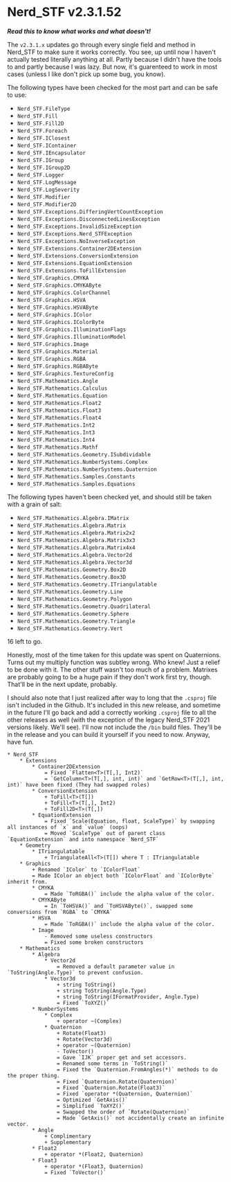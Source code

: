 # Nerd_STF v2.3.1.52

***Read this to know what works and what doesn't!***

The `v2.3.1.x` updates go through every single field and method in Nerd_STF to make sure it works correctly.
You see, up until now I haven't actually tested literally anything at all. Partly because I didn't have the tools to and partly because I was lazy. But now, it's guarenteed to work in most cases (unless I like don't pick up some bug, you know).

The following types have been checked for the most part and can be safe to use:
- `Nerd_STF.FileType`
- `Nerd_STF.Fill`
- `Nerd_STF.Fill2D`
- `Nerd_STF.Foreach`
- `Nerd_STF.IClosest`
- `Nerd_STF.IContainer`
- `Nerd_STF.IEncapsulator`
- `Nerd_STF.IGroup`
- `Nerd_STF.IGroup2D`
- `Nerd_STF.Logger`
- `Nerd_STF.LogMessage`
- `Nerd_STF.LogSeverity`
- `Nerd_STF.Modifier`
- `Nerd_STF.Modifier2D`
- `Nerd_STF.Exceptions.DifferingVertCountException`
- `Nerd_STF.Exceptions.DisconnectedLinesException`
- `Nerd_STF.Exceptions.InvalidSizeException`
- `Nerd_STF.Exceptions.Nerd_STFException`
- `Nerd_STF.Exceptions.NoInverseException`
- `Nerd_STF.Extensions.Container2DExtension`
- `Nerd_STF.Extensions.ConversionExtension`
- `Nerd_STF.Extensions.EquationExtension`
- `Nerd_STF.Extensions.ToFillExtension`
- `Nerd_STF.Graphics.CMYKA`
- `Nerd_STF.Graphics.CMYKAByte`
- `Nerd_STF.Graphics.ColorChannel`
- `Nerd_STF.Graphics.HSVA`
- `Nerd_STF.Graphics.HSVAByte`
- `Nerd_STF.Graphics.IColor`
- `Nerd_STF.Graphics.IColorByte`
- `Nerd_STF.Graphics.IlluminationFlags`
- `Nerd_STF.Graphics.IlluminationModel`
- `Nerd_STF.Graphics.Image`
- `Nerd_STF.Graphics.Material`
- `Nerd_STF.Graphics.RGBA`
- `Nerd_STF.Graphics.RGBAByte`
- `Nerd_STF.Graphics.TextureConfig`
- `Nerd_STF.Mathematics.Angle`
- `Nerd_STF.Mathematics.Calculus`
- `Nerd_STF.Mathematics.Equation`
- `Nerd_STF.Mathematics.Float2`
- `Nerd_STF.Mathematics.Float3`
- `Nerd_STF.Mathematics.Float4`
- `Nerd_STF.Mathematics.Int2`
- `Nerd_STF.Mathematics.Int3`
- `Nerd_STF.Mathematics.Int4`
- `Nerd_STF.Mathematics.Mathf`
- `Nerd_STF.Mathematics.Geometry.ISubdividable`
- `Nerd_STF.Mathematics.NumberSystems.Complex`
- `Nerd_STF.Mathematics.NumberSystems.Quaternion`
- `Nerd_STF.Mathematics.Samples.Constants`
- `Nerd_STF.Mathematics.Samples.Equations`

The following types haven't been checked yet, and should still be taken with a grain of salt:
- `Nerd_STF.Mathematics.Algebra.IMatrix`
- `Nerd_STF.Mathematics.Algebra.Matrix`
- `Nerd_STF.Mathematics.Algebra.Matrix2x2`
- `Nerd_STF.Mathematics.Algebra.Matrix3x3`
- `Nerd_STF.Mathematics.Algebra.Matrix4x4`
- `Nerd_STF.Mathematics.Algebra.Vector2d`
- `Nerd_STF.Mathematics.Algebra.Vector3d`
- `Nerd_STF.Mathematics.Geometry.Box2D`
- `Nerd_STF.Mathematics.Geometry.Box3D`
- `Nerd_STF.Mathematics.Geometry.ITriangulatable`
- `Nerd_STF.Mathematics.Geometry.Line`
- `Nerd_STF.Mathematics.Geometry.Polygon`
- `Nerd_STF.Mathematics.Geometry.Quadrilateral`
- `Nerd_STF.Mathematics.Geometry.Sphere`
- `Nerd_STF.Mathematics.Geometry.Triangle`
- `Nerd_STF.Mathematics.Geometry.Vert`

16 left to go.

Honestly, most of the time taken for this update was spent on Quaternions. Turns out my multiply function was subtley wrong. Who knew!
Just a relief to be done with it. The other stuff wasn't too much of a problem. Matrixes are probably going to be a huge pain if they don't work first try, though. That'll be in the next update, probably.

I should also note that I just realized after way to long that the `.csproj` file isn't included in the Github. It's included in this new release, and sometime in the future I'll go back and add a correctly working `.csproj` file to all the other releases as well (with the exception of the legacy Nerd_STF 2021 versions likely. We'll see). I'll now not include the `/bin` build files. They'll be in the release and you can build it yourself if you need to now. Anyway, have fun.

```
* Nerd_STF
    * Extensions
        * Container2DExtension
            = Fixed `Flatten<T>(T[,], Int2)`
            = `GetColumn<T>(T[,], int, int)` and `GetRow<T>(T[,], int, int)` have been fixed (They had swapped roles)
        * ConversionExtension
            + ToFill<T>(T[])
            + ToFill<T>(T[,], Int2)
            + ToFill2D<T>(T[,])
        * EquationExtension
            = Fixed `Scale(Equation, float, ScaleType)` by swapping all instances of `x` and `value` (oops)
            = Moved `ScaleType` out of parent class `EquationExtension` and into namespace `Nerd_STF`
    * Geometry
        * ITriangulatable
            + TriangulateAll<T>(T[]) where T : ITriangulatable
    * Graphics
        + Renamed `IColor` to `IColorFloat`
        = Made IColor an object both `IColorFloat` and `IColorByte` inherit from.
        * CMYKA
            = Made `ToRGBA()` include the alpha value of the color.
        * CMYKAByte
            = In `ToHSVA()` and `ToHSVAByte()`, swapped some conversions from `RGBA` to `CMYKA`
        * HSVA
            = Made `ToRGBA()` include the alpha value of the color.
        * Image
            - Removed some useless constructors
            = Fixed some broken constructors
    * Mathematics
        * Algebra
            * Vector2d
                = Removed a default parameter value in `ToString(Angle.Type)` to prevent confusion.
            * Vector3d                
                + string ToString()
                + string ToString(Angle.Type)
                + string ToString(IFormatProvider, Angle.Type)
                = Fixed `ToXYZ()`
        * NumberSystems
            * Complex
                + operator ~(Complex)
            * Quaternion
                + Rotate(Float3)
                + Rotate(Vector3d)
                + operator ~(Quaternion)
                - ToVector()
                = Gave `IJK` proper get and set accessors.
                = Renamed some terms in `ToString()`
                = Fixed the `Quaternion.FromAngles(*)` methods to do the proper thing.
                = Fixed `Quaternion.Rotate(Quaternion)`
                = Fixed `Quaternion.Rotate(Float3)`
                = Fixed `operator *(Quaternion, Quaternion)`
                = Optimized `GetAxis()`
                = Simplified `ToXYZ()`
                = Swapped the order of `Rotate(Quaternion)`
                = Made `GetAxis()` not accidentally create an infinite vector.
        * Angle
            + Complimentary
            + Supplementary
        * Float2
            + operator *(Float2, Quaternion)
        * Float3
            + operator *(Float3, Quaternion)
            = Fixed `ToVector()`
```
